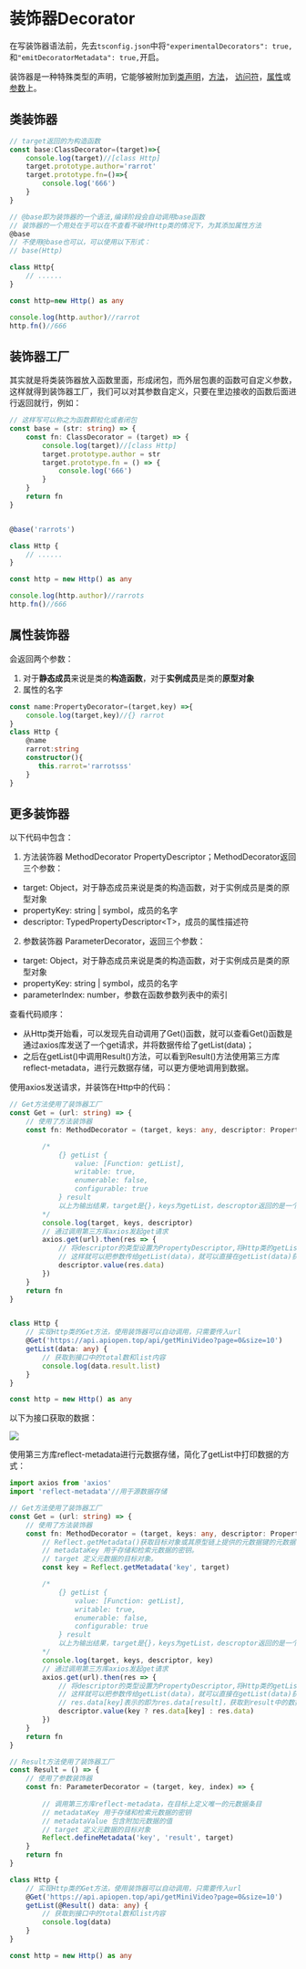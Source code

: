 # 装饰器Decorator

在写装饰器语法前，先去`tsconfig.json`中将`"experimentalDecorators": true,`和`"emitDecoratorMetadata": true,`开启。



装饰器是一种特殊类型的声明，它能够被附加到[类声明](https://www.tslang.cn/docs/handbook/decorators.html#class-decorators)，[方法](https://www.tslang.cn/docs/handbook/decorators.html#method-decorators)， [访问符](https://www.tslang.cn/docs/handbook/decorators.html#accessor-decorators)，[属性](https://www.tslang.cn/docs/handbook/decorators.html#property-decorators)或[参数](https://www.tslang.cn/docs/handbook/decorators.html#parameter-decorators)上。



## 类装饰器

```typescript
// target返回的为构造函数
const base:ClassDecorator=(target)=>{
    console.log(target)//[class Http]
    target.prototype.author='rarrot'
    target.prototype.fn=()=>{
        console.log('666')
    }
}

// @base即为装饰器的一个语法,编译阶段会自动调用base函数
// 装饰器的一个用处在于可以在不查看不破坏Http类的情况下，为其添加属性方法
@base
// 不使用@base也可以，可以使用以下形式：
// base(Http)

class Http{
    // ...... 
}

const http=new Http() as any

console.log(http.author)//rarrot
http.fn()//666
```


## 装饰器工厂

其实就是将类装饰器放入函数里面，形成闭包，而外层包裹的函数可自定义参数，这样就得到装饰器工厂，我们可以对其参数自定义，只要在里边接收的函数后面进行返回就行，例如：

```typescript
// 这样写可以称之为函数颗粒化或者闭包
const base = (str: string) => {
    const fn: ClassDecorator = (target) => {
        console.log(target)//[class Http]
        target.prototype.author = str
        target.prototype.fn = () => {
            console.log('666')
        }
    }
    return fn
}


@base('rarrots')

class Http {
    // ...... 
}

const http = new Http() as any

console.log(http.author)//rarrots
http.fn()//666

```


## 属性装饰器

会返回两个参数：

1. 对于**静态成员**来说是类的**构造函数**，对于**实例成员**是类的**原型对象**
2. 属性的名字

```typescript
const name:PropertyDecorator=(target,key) =>{
    console.log(target,key)//{} rarrot
}
class Http {
    @name
    rarrot:string
    constructor(){
       this.rarrot='rarrotsss'
    }
}


```


## 更多装饰器

以下代码中包含：

1. 方法装饰器 MethodDecorator PropertyDescriptor；MethodDecorator返回三个参数：
  - target: Object，对于静态成员来说是类的构造函数，对于实例成员是类的原型对象
  - propertyKey: string | symbol，成员的名字
  - descriptor: TypedPropertyDescriptor<T\>，成员的属性描述符




2. 参数装饰器 ParameterDecorator，返回三个参数：
  - target: Object，对于静态成员来说是类的构造函数，对于实例成员是类的原型对象
  - propertyKey: string | symbol，成员的名字
  - parameterIndex: number，参数在函数参数列表中的索引




查看代码顺序：

- 从Http类开始看，可以发现先自动调用了Get()函数，就可以查看Get()函数是通过axios库发送了一个get请求，并将数据传给了getList(data)；
- 之后在getList()中调用Result()方法，可以看到Result()方法使用第三方库reflect-metadata，进行元数据存储，可以更方便地调用到数据。



使用axios发送请求，并装饰在Http中的代码：

```typescript
// Get方法使用了装饰器工厂
const Get = (url: string) => {
    // 使用了方法装饰器
    const fn: MethodDecorator = (target, keys: any, descriptor: PropertyDescriptor) => {

        /*
            {} getList {
                value: [Function: getList],
                writable: true,
                enumerable: false,
                configurable: true
            } result
            以上为输出结果，target是{}，keys为getList，descroptor返回的是一个对象；key为result
        */
        console.log(target, keys, descriptor)
        // 通过调用第三方库axios发起get请求
        axios.get(url).then(res => {
            // 将descriptor的类型设置为PropertyDescriptor,将Http类的getList进行回传一下
            // 这样就可以把参数传给getList(data)，就可以直接在getList(data)获取到数据
            descriptor.value(res.data)
        })
    }
    return fn
}


class Http {
    // 实现Http类的Get方法，使用装饰器可以自动调用，只需要传入url
    @Get('https://api.apiopen.top/api/getMiniVideo?page=0&size=10')
    getList(data: any) {
        // 获取到接口中的total数和list内容
        console.log(data.result.list)
    }
}

const http = new Http() as any
```

以下为接口获取的数据：

![](https://cdn.jsdelivr.net/gh/hr1201/img@main/imgs/202307281152997.png)



使用第三方库reflect-metadata进行元数据存储，简化了getList中打印数据的方式：

```typescript
import axios from 'axios'
import 'reflect-metadata'//用于源数据存储

// Get方法使用了装饰器工厂
const Get = (url: string) => {
    // 使用了方法装饰器
    const fn: MethodDecorator = (target, keys: any, descriptor: PropertyDescriptor) => {
        // Reflect.getMetadata()获取目标对象或其原​​型链上提供的元数据键的元数据值
        // metadataKey 用于存储和检索元数据的密钥。
        // target 定义元数据的目标对象。
        const key = Reflect.getMetadata('key', target)

        /*
            {} getList {
                value: [Function: getList],
                writable: true,
                enumerable: false,
                configurable: true
            } result
            以上为输出结果，target是{}，keys为getList，descroptor返回的是一个对象；key为result
        */
        console.log(target, keys, descriptor, key)
        // 通过调用第三方库axios发起get请求
        axios.get(url).then(res => {
            // 将descriptor的类型设置为PropertyDescriptor,将Http类的getList进行回传一下
            // 这样就可以把参数传给getList(data)，就可以直接在getList(data)获取到数据
            // res.data[key]表示的即为res.data[result]，获取到result中的数据
            descriptor.value(key ? res.data[key] : res.data)
        })
    }
    return fn
}

// Result方法使用了装饰器工厂
const Result = () => {
    // 使用了参数装饰器
    const fn: ParameterDecorator = (target, key, index) => {
        
        // 调用第三方库reflect-metadata，在目标上定义唯一的元数据条目 
        // metadataKey 用于存储和检索元数据的密钥
        // metadataValue 包含附加元数据的值
        // target 定义元数据的目标对象
        Reflect.defineMetadata('key', 'result', target)
    }
    return fn
}

class Http {
    // 实现Http类的Get方法，使用装饰器可以自动调用，只需要传入url
    @Get('https://api.apiopen.top/api/getMiniVideo?page=0&size=10')
    getList(@Result() data: any) {
        // 获取到接口中的total数和list内容
        console.log(data)
    }
}

const http = new Http() as any
```

